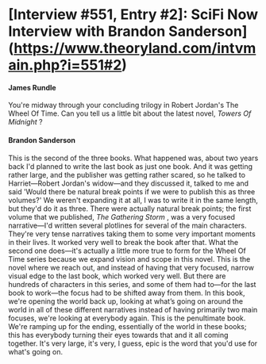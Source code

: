 # [Interview #551, Entry #2]: SciFi Now Interview with Brandon Sanderson](https://www.theoryland.com/intvmain.php?i=551#2)

#### James Rundle

You're midway through your concluding trilogy in Robert Jordan's The Wheel Of Time. Can you tell us a little bit about the latest novel,
*Towers Of Midnight*
?

#### Brandon Sanderson

This is the second of the three books. What happened was, about two years back I'd planned to write the last book as just one book. And it was getting rather large, and the publisher was getting rather scared, so he talked to Harriet—Robert Jordan's widow—and they discussed it, talked to me and said 'Would there be natural break points if we were to publish this as three volumes?' We weren't expanding it at all, I was to write it in the same length, but they'd do it as three. There were actually natural break points; the first volume that we published,
*The Gathering Storm*
, was a very focused narrative—I'd written several plotlines for several of the main characters. They're very tense narratives taking them to some very important moments in their lives. It worked very well to break the book after that. What the second one does—it's actually a little more true to form for the Wheel Of Time series because we expand vision and scope in this novel. This is the novel where we reach out, and instead of having that very focused, narrow visual edge to the last book, which worked very well. But there are hundreds of characters in this series, and some of them had to—for the last book to work—the focus had to be shifted away from them. In this book, we're opening the world back up, looking at what’s going on around the world in all of these different narratives instead of having primarily two main focuses, we're looking at everybody again. This is the penultimate book. We're ramping up for the ending, essentially of the world in these books; this has everybody turning their eyes towards that and it all coming together. It's very large, it's very, I guess, epic is the word that you'd use for what's going on.

